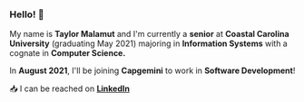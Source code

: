 ### Hello! 👋

My name is **Taylor Malamut** and I'm currently a **senior** at **Coastal Carolina University** (graduating May 2021) majoring in **Information Systems** with a cognate in **Computer Science.**

In **August 2021**, I'll be joining **Capgemini** to work in **Software Development**! 

:inbox_tray: I can be reached on [**LinkedIn**](https://www.linkedin.com/in/tmalamut)

<!--
**tmalamut/tmalamut** is a ✨ _special_ ✨ repository because its `README.md` (this file) appears on your GitHub profile.

Here are some ideas to get you started:


- 👯 I’m looking to collaborate on ...
- 🤔 I’m looking for help with ...
- 💬 Ask me about ...
- 📫 How to reach me: ...
- 😄 Pronouns: ...
- ⚡ Fun fact: ...
-->

